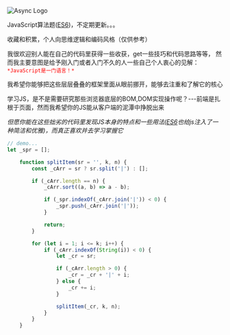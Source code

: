 ![Async Logo](https://yunxi-material-library.oss-cn-hangzhou.aliyuncs.com/recordImg/786/EsSfKfAaMz.png)

JavaScript算法题([ES6](http://es6.ruanyifeng.com/))，不定期更新。。。

收藏和积累，个人向思维逻辑和编码风格（仅供参考）

我很欢迎别人能在自己的代码里获得一些收获，get一些技巧和代码思路等等，
然而我主要意图是给予刚入门或者入门不久的人一些自己个人衷心的见解：<font color='red'>`*JavaScript是一门语言！*`</font>

我希望你能够把这些层层叠叠的框架里面从眼前挪开，能够去注重和了解它的核心

学习JS，是不是需要研究那些浏览器底层的BOM,DOM实现操作呢？---前端是扎根于页面，然而我希望你的JS能从客户端的泥潭中挣脱出来

*但愿你能在这些拙劣的代码里发现JS本身的特点和一些用法([ES6](http://es6.ruanyifeng.com/)也给js注入了一种简洁和优雅)，而真正喜欢并去学习掌握它*


```javascript
// demo...
let _spr = [];

    function splitItem(sr = '', k, n) {
        const _cArr = sr ? sr.split('|') : [];

        if (_cArr.length == n) {
            _cArr.sort((a, b) => a - b);

            if (_spr.indexOf(_cArr.join('|')) < 0) {
                _spr.push(_cArr.join('|'));
            }

            return;
        }

        for (let i = 1; i <= k; i++) {
            if (_cArr.indexOf(String(i)) < 0) {
                let _cr = sr;

                if (_cArr.length > 0) {
                    _cr = _cr + '|' + i;
                } else {
                    _cr += i;
                }

                splitItem(_cr, k, n);
            }
        }
    }
```
